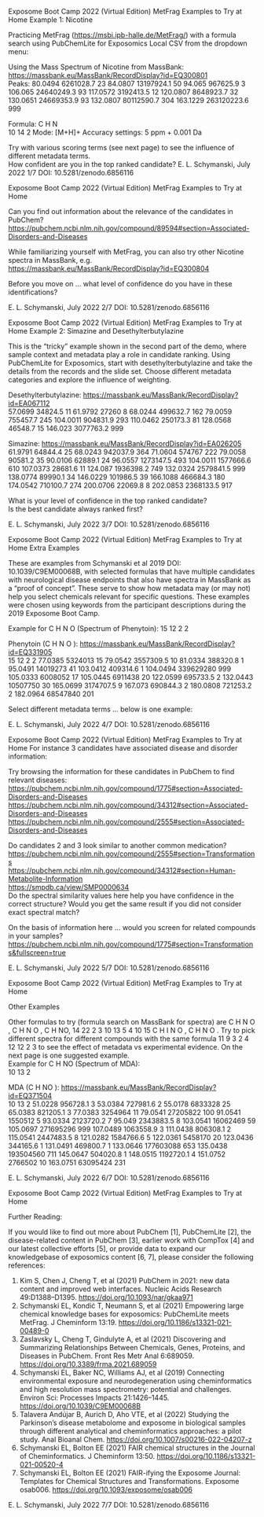 Exposome Boot Camp 2022 (Virtual Edition)    MetFrag Examples to Try at Home 
Example 1: Nicotine 
 
Practicing MetFrag (https://msbi.ipb-halle.de/MetFrag/) with a formula search using PubChemLite for 
Exposomics Local CSV from the dropdown menu:  
 
Using the Mass Spectrum of Nicotine from MassBank: 
https://massbank.eu/MassBank/RecordDisplay?id=EQ300801   
Peaks: 
  80.0494 6261028.7 23 
  84.0807 13197924.1 50 
  94.065 967625.9 3 
  106.065 24640249.3 93 
  117.0572 3192413.5 12 
  120.0807 8648923.7 32 
  130.0651 24669353.9 93 
  132.0807 80112590.7 304 
  163.1229 263120223.6 999 
 
Formula: C H N  
10 14 2
Mode: [M+H]+ 
Accuracy settings: 5 ppm + 0.001 Da 
 
 
 
 
 
Try with various scoring terms (see next page) to see the influence of different metadata terms.  
How confident are you in the top ranked candidate? 
E. L. Schymanski, July 2022  1/7  DOI: 10.5281/zenodo.6856116 

Exposome Boot Camp 2022 (Virtual Edition)    MetFrag Examples to Try at Home 
 
 
Can you find out information about the relevance of the candidates in PubChem? 
https://pubchem.ncbi.nlm.nih.gov/compound/89594#section=Associated-Disorders-and-Diseases  
 
 
While familiarizing yourself with MetFrag, you can also try other Nicotine spectra in MassBank, e.g.  
https://massbank.eu/MassBank/RecordDisplay?id=EQ300804  
 
Before you move on … what level of confidence do you have in these identifications? 
   
E. L. Schymanski, July 2022  2/7  DOI: 10.5281/zenodo.6856116 

Exposome Boot Camp 2022 (Virtual Edition)    MetFrag Examples to Try at Home 
Example 2: Simazine and Desethylterbutylazine 
 
This  is  the  “tricky”  example  shown  in  the  second  part  of  the  demo,  where  sample  context  and 
metadata  play  a  role  in  candidate  ranking.  Using  PubChemLite  for  Exposomics,  start  with 
desethylterbutylazine  and  take  the  details  from  the  records  and  the  slide  set.  Choose  different 
metadata categories and explore the influence of weighting.  
 
Desethylterbutylazine:  https://massbank.eu/MassBank/RecordDisplay?id=EA067112  
  57.0699 34824.5 11 
  61.9792 27260 8 
  68.0244 499632.7 162 
  79.0059 755457.7 245 
  104.0011 904831.9 293 
  110.0462 250173.3 81 
  128.0568 46548.7 15 
  146.023 3077763.2 999 
 
Simazine:     https://massbank.eu/MassBank/RecordDisplay?id=EA026205  
  61.9791 64844.4 25 
  68.0243 942037.9 364 
  71.0604 574767 222 
  79.0058 90581.2 35 
  90.0106 62889.1 24 
  96.0557 1273147.5 493 
  104.0011 1577666.6 610 
  107.0373 28681.6 11 
  124.087 1936398.2 749 
  132.0324 2579841.5 999 
  138.0774 89990.1 34 
  146.0229 101986.5 39 
  166.1088 466684.3 180 
  174.0542 710100.7 274 
  200.0706 22069.8 8 
  202.0853 2368133.5 917 
 
What is your level of confidence in the top ranked candidate?  
Is the best candidate always ranked first? 
 
E. L. Schymanski, July 2022  3/7  DOI: 10.5281/zenodo.6856116 

Exposome Boot Camp 2022 (Virtual Edition)    MetFrag Examples to Try at Home 
Extra Examples 
 
These are examples from Schymanski et al 2019 DOI: 10.1039/C9EM00068B, with selected formulas 
that have multiple candidates with neurological disease endpoints that also have spectra in MassBank 
as a “proof of concept”. These serve to show how metadata may (or may not) help you select chemicals 
relevant for specific questions. These examples were chosen using keywords from the participant 
descriptions during the 2019 Exposome Boot Camp.  
 
Example for C H N O  (Spectrum of Phenytoin): 
15 12 2 2
 
Phenytoin (C H N O ):   https://massbank.eu/MassBank/RecordDisplay?id=EQ331905  
15 12 2 2
  77.0385 5324013 15 
  79.0542 3557309.5 10 
  81.0334 388320.8 1 
  95.0491 14019273 41 
  103.0412 409314.6 1 
  104.0494 339629280 999 
  105.0333 6008052 17 
  105.0445 6911438 20 
  122.0599 695733.5 2 
  132.0443 10507750 30 
  165.0699 3174707.5 9 
  167.073 690844.3 2 
  180.0808 721253.2 2 
  182.0964 68547840 201 
 
 
 
Select different metadata terms … below is one example:  
 
E. L. Schymanski, July 2022  4/7  DOI: 10.5281/zenodo.6856116 

Exposome Boot Camp 2022 (Virtual Edition)    MetFrag Examples to Try at Home 
For instance 3 candidates have associated disease and disorder information:  
 
 
Try browsing the information for these candidates in PubChem to find relevant diseases: 
https://pubchem.ncbi.nlm.nih.gov/compound/1775#section=Associated-Disorders-and-Diseases 
https://pubchem.ncbi.nlm.nih.gov/compound/34312#section=Associated-Disorders-and-Diseases 
https://pubchem.ncbi.nlm.nih.gov/compound/2555#section=Associated-Disorders-and-Diseases 
 
Do candidates 2 and 3 look similar to another common medication? 
https://pubchem.ncbi.nlm.nih.gov/compound/2555#section=Transformations  
https://pubchem.ncbi.nlm.nih.gov/compound/34312#section=Human-Metabolite-Information  
https://smpdb.ca/view/SMP0000634  
Do the spectral similarity values here help you have confidence in the correct structure? 
Would you get the same result if you did not consider exact spectral match? 
 
On the basis of information here … would you screen for related compounds in your samples? 
https://pubchem.ncbi.nlm.nih.gov/compound/1775#section=Transformations&fullscreen=true  
   
E. L. Schymanski, July 2022  5/7  DOI: 10.5281/zenodo.6856116 

Exposome Boot Camp 2022 (Virtual Edition)    MetFrag Examples to Try at Home 
 
Other Examples  
 
Other formulas to try (formula search on MassBank for spectra) are C H N O , C H N O , C H NO, 
14 22 2 3 10 13 5 4 10 15
C H I N O , C H N O . Try to pick different spectra for different compounds with the same formula 
11 9 3 2 4 12 12 2 3
to see the effect of metadata vs experimental evidence. On the next page is one suggested example.  
Example for C H NO  (Spectrum of MDA):  
10 13 2
 
MDA (C H NO ):  https://massbank.eu/MassBank/RecordDisplay?id=EQ371504   
10 13 2
  51.0228 956728.1 3 
  53.0384 727981.6 2 
  55.0178 6833328 25 
  65.0383 821205.1 3 
  77.0383 3254964 11 
  79.0541 27205822 100 
  91.0541 1550512 5 
  93.0334 2123720.2 7 
  95.049 2343883.5 8 
  103.0541 16062469 59 
  105.0697 271695296 999 
  107.0489 1063558.9 3 
  111.0438 806308.1 2 
  115.0541 2447483.5 8 
  121.0282 1584766.6 5 
  122.0361 5458170 20 
  123.0436 344165.6 1 
  131.0491 469800.7 1 
  133.0646 177603088 653 
  135.0438 193504560 711 
  145.0647 504020.8 1 
  148.0515 1192720.1 4 
  151.0752 2766502 10 
  163.0751 63095424 231 
 
 
   
E. L. Schymanski, July 2022  6/7  DOI: 10.5281/zenodo.6856116 

Exposome Boot Camp 2022 (Virtual Edition)    MetFrag Examples to Try at Home 
 
Further Reading:  
 
If you would like to find out more about PubChem [1], PubChemLite [2], the disease-related content 
in PubChem [3], earlier work with CompTox [4] and our latest collective efforts [5], or provide data to 
expand our knowledgebase of exposomics content [6, 7], please consider the following references: 
1.   Kim S, Chen J, Cheng T, et al (2021) PubChem in 2021: new data content and improved web 
interfaces. Nucleic Acids Research 49:D1388–D1395. https://doi.org/10.1093/nar/gkaa971  
2.   Schymanski EL, Kondić T, Neumann S, et al (2021) Empowering large chemical knowledge bases 
for exposomics: PubChemLite meets MetFrag. J Cheminform 13:19. 
https://doi.org/10.1186/s13321-021-00489-0  
3.   Zaslavsky L, Cheng T, Gindulyte A, et al (2021) Discovering and Summarizing Relationships 
Between Chemicals, Genes, Proteins, and Diseases in PubChem. Front Res Metr Anal 6:689059. 
https://doi.org/10.3389/frma.2021.689059  
4.   Schymanski EL, Baker NC, Williams AJ, et al (2019) Connecting environmental exposure and 
neurodegeneration using cheminformatics and high resolution mass spectrometry: potential and 
challenges. Environ Sci: Processes Impacts 21:1426–1445. https://doi.org/10.1039/C9EM00068B  
5.   Talavera Andújar B, Aurich D, Aho VTE, et al (2022) Studying the Parkinson’s disease metabolome 
and exposome in biological samples through different analytical and cheminformatics 
approaches: a pilot study. Anal Bioanal Chem. https://doi.org/10.1007/s00216-022-04207-z  
6.   Schymanski EL, Bolton EE (2021) FAIR chemical structures in the Journal of Cheminformatics. J 
Cheminform 13:50. https://doi.org/10.1186/s13321-021-00520-4  
7.   Schymanski EL, Bolton EE (2021) FAIR-ifying the Exposome Journal: Templates for Chemical 
Structures and Transformations. Exposome osab006. 
https://doi.org/10.1093/exposome/osab006  
  
 
E. L. Schymanski, July 2022  7/7  DOI: 10.5281/zenodo.6856116 